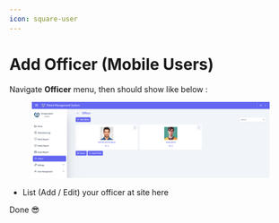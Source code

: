 ```yaml
---
icon: square-user
---
```


# Add Officer (Mobile Users)

Navigate **Officer** menu, then should show like below :&#x20;

<figure><img src="../../.gitbook/assets/image (55).png" alt=""><figcaption></figcaption></figure>

* List (Add / Edit) your officer at site here

Done :sunglasses:
